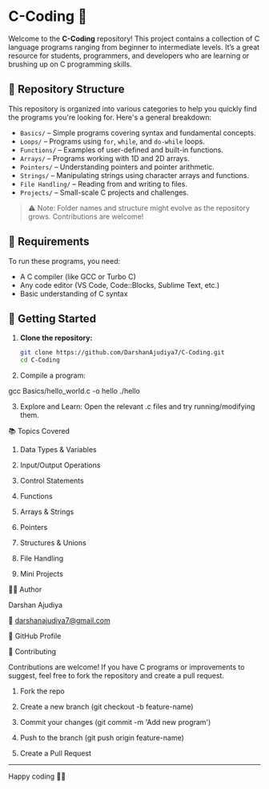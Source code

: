 

# C-Coding 🚀

Welcome to the **C-Coding** repository! This project contains a collection of C language programs ranging from beginner to intermediate levels. It’s a great resource for students, programmers, and developers who are learning or brushing up on C programming skills.

## 📁 Repository Structure

This repository is organized into various categories to help you quickly find the programs you're looking for. Here's a general breakdown:

- `Basics/` – Simple programs covering syntax and fundamental concepts.
- `Loops/` – Programs using `for`, `while`, and `do-while` loops.
- `Functions/` – Examples of user-defined and built-in functions.
- `Arrays/` – Programs working with 1D and 2D arrays.
- `Pointers/` – Understanding pointers and pointer arithmetic.
- `Strings/` – Manipulating strings using character arrays and functions.
- `File Handling/` – Reading from and writing to files.
- `Projects/` – Small-scale C projects and challenges.

> ⚠️ Note: Folder names and structure might evolve as the repository grows. Contributions are welcome!

## 🔧 Requirements

To run these programs, you need:

- A C compiler (like GCC or Turbo C)
- Any code editor (VS Code, Code::Blocks, Sublime Text, etc.)
- Basic understanding of C syntax

## 🚀 Getting Started

1. **Clone the repository:**
   ```bash
   git clone https://github.com/DarshanAjudiya7/C-Coding.git
   cd C-Coding

2. Compile a program:

gcc Basics/hello_world.c -o hello
./hello


3. Explore and Learn: Open the relevant .c files and try running/modifying them.



📚 Topics Covered

1. Data Types & Variables

2. Input/Output Operations

3. Control Statements

4. Functions

5. Arrays & Strings

6. Pointers

7. Structures & Unions

8. File Handling

9. Mini Projects


🧑‍💻 Author

Darshan Ajudiya

📧 darshanajudiya7@gmail.com 

🔗 GitHub Profile

🤝 Contributing

Contributions are welcome! If you have C programs or improvements to suggest, feel free to fork the repository and create a pull request.

1. Fork the repo


2. Create a new branch (git checkout -b feature-name)


3. Commit your changes (git commit -m 'Add new program')


4. Push to the branch (git push origin feature-name)


5. Create a Pull Request



---

Happy coding 🎊🎊
